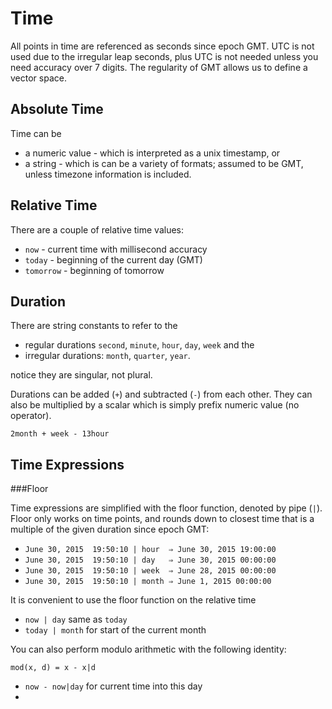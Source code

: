 Time
====

All points in time are referenced as seconds since epoch GMT.  UTC is not used due to the irregular leap seconds, plus UTC is not needed unless you need accuracy over 7 digits.   The regularity of GMT allows us to define a vector space.


Absolute Time
-------------

Time can be 

* a numeric value - which is interpreted as a unix timestamp, or 
* a string - which is can be a variety of formats; assumed to be GMT, unless timezone information is included.     

Relative Time
-------------

There are a couple of relative time values:

* `now` - current time with millisecond accuracy 
* `today` - beginning of the current day (GMT)
* `tomorrow` - beginning of tomorrow 

Duration
--------

There are string constants to refer to the 

* regular durations `second`, `minute`, `hour`, `day`, `week` and the 
* irregular durations: `month`, `quarter`, `year`.
 
notice they are singular, not plural. 

Durations can be added (`+`) and subtracted (`-`) from each other.  They can also be multiplied by a scalar which is simply prefix numeric value (no operator).

	2month + week - 13hour



Time Expressions
----------------

###Floor

Time expressions are simplified with the floor function, denoted by pipe (`|`).   Floor only works on time points, and rounds down to closest time that is a multiple of the given duration since epoch GMT:

* `June 30, 2015  19:50:10 | hour  ⇒ June 30, 2015 19:00:00` 
* `June 30, 2015  19:50:10 | day   ⇒ June 30, 2015 00:00:00`
* `June 30, 2015  19:50:10 | week  ⇒ June 28, 2015 00:00:00`
* `June 30, 2015  19:50:10 | month ⇒ June 1, 2015 00:00:00` 

It is convenient to use the floor function on the relative time 

* `now | day`  same as `today`
* `today | month` for start of the current month

You can also perform modulo arithmetic with the following identity:

	mod(x, d) = x - x|d

* `now - now|day` for current time into this day 
*  


 




